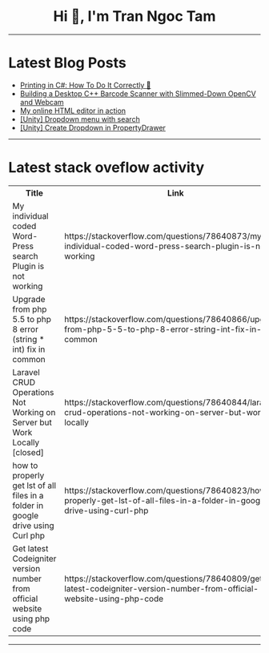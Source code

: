 <h1 align="center">Hi 👋, I'm Tran Ngoc Tam</h1>

---

# Latest Blog Posts 
<!-- BLOG-POST-LIST:START -->
- [Printing in C#: How To Do It Correctly 🔮](https://dev.to/bytehide/printing-in-c-how-to-do-it-correctly-1007)
- [Building a Desktop C++ Barcode Scanner with Slimmed-Down OpenCV and Webcam](https://dev.to/yushulx/building-a-desktop-c-barcode-scanner-with-slimmed-down-opencv-and-webcam-2o22)
- [My online HTML editor in action](https://dev.to/anjandutta/my-online-html-editor-in-action-19pf)
- [[Unity] Dropdown menu with search](https://dev.to/piler-tam/unity-dropdown-menu-with-search-3a4c)
- [[Unity] Create Dropdown in PropertyDrawer](https://dev.to/piler-tam/unity-create-dropdown-in-propertydrawer-1gme)
<!-- BLOG-POST-LIST:END -->

---

# Latest stack oveflow activity
<table>
  <tr><th>Title</th><th>Link</th></tr>
  <!-- STACKOVERFLOW:START --><tr><td>My individual coded Word-Press search Plugin is not working</td><td>https://stackoverflow.com/questions/78640873/my-individual-coded-word-press-search-plugin-is-not-working</td></tr><tr><td>Upgrade from php 5.5 to php 8 error &lpar;string * int&rpar; fix in common</td><td>https://stackoverflow.com/questions/78640866/upgrade-from-php-5-5-to-php-8-error-string-int-fix-in-common</td></tr><tr><td>Laravel CRUD Operations Not Working on Server but Work Locally [closed]</td><td>https://stackoverflow.com/questions/78640844/laravel-crud-operations-not-working-on-server-but-work-locally</td></tr><tr><td>how to properly get lst of all files in a folder in google drive using Curl php</td><td>https://stackoverflow.com/questions/78640823/how-to-properly-get-lst-of-all-files-in-a-folder-in-google-drive-using-curl-php</td></tr><tr><td>Get latest Codeigniter version number from official website using php code</td><td>https://stackoverflow.com/questions/78640809/get-latest-codeigniter-version-number-from-official-website-using-php-code</td></tr><!-- STACKOVERFLOW:END -->
</table>

---


